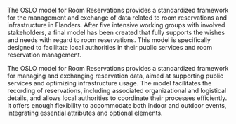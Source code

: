 <p>The OSLO model for Room Reservations provides a standardized framework for the management and exchange of data related to room reservations and infrastructure in Flanders. After five intensive working groups with involved stakeholders, a final model has been created that fully supports the wishes and needs with regard to room reservations. This model is specifically designed to facilitate local authorities in their public services and room reservation management.</p>

<p>The OSLO model for Room Reservations provides a standardized framework for managing and exchanging reservation data, aimed at supporting public services and optimizing infrastructure usage. The model facilitates the recording of reservations, including associated organizational and logistical details, and allows local authorities to coordinate their processes efficiently. It offers enough flexibility to accommodate both indoor and outdoor events, integrating essential attributes and optional elements.</p>
